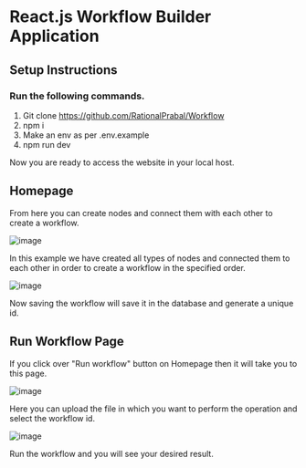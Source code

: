 # React.js Workflow Builder Application

## Setup Instructions 

### Run the following commands.

1. Git clone https://github.com/RationalPrabal/Workflow
2. npm i
3. Make an env as per .env.example
4. npm run dev


Now you are ready to access the website in your local host.

## Homepage

From here you can create nodes and connect them with each other to create a workflow.

![image](https://github.com/user-attachments/assets/37098d8f-f1cb-4638-a763-c007a00ce5a4)

In this example we have created all types of nodes and connected them to each other in order to create a workflow in the specified order.

![image](https://github.com/user-attachments/assets/197d4b42-624d-4ef7-96a3-d287eee5cafa)

Now saving the workflow will save it in the database and generate a unique id.

## Run Workflow Page

If you click over "Run workflow" button on Homepage then it will take you to this page.

![image](https://github.com/user-attachments/assets/5dc16276-22ad-4669-bb15-9946f3061708)

Here you can upload the file in which you want to perform the operation and select the workflow id.

![image](https://github.com/user-attachments/assets/85caf38d-ea7d-439f-8b63-3c2dfb81e0aa)

Run the workflow and you will see your desired result.





